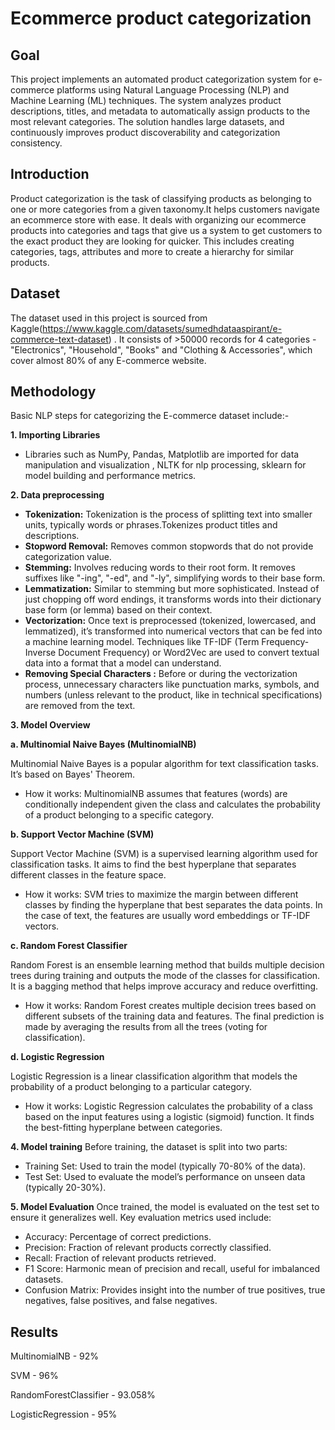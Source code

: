 # Ecommerce product categorization

## Goal
This project implements an automated product categorization system for e-commerce platforms using Natural Language Processing (NLP) and Machine Learning (ML) techniques. The system analyzes product descriptions, titles, and metadata to automatically assign products to the most relevant categories. The solution handles large datasets, and continuously improves product discoverability and categorization consistency.

## Introduction
Product categorization is the task of classifying products as belonging to one or more categories from a given taxonomy.It helps customers navigate an ecommerce store with ease. It deals with organizing our ecommerce products into categories and tags that give us a system to get customers to the exact product they are looking for quicker. This includes creating categories, tags, attributes and more to create a hierarchy for similar products. 

## Dataset
The dataset used in this project is sourced from Kaggle(https://www.kaggle.com/datasets/sumedhdataaspirant/e-commerce-text-dataset) . It consists of >50000 records for 4 categories - "Electronics", "Household", "Books" and "Clothing & Accessories", which cover almost 80% of any E-commerce website.

## Methodology
Basic NLP steps for categorizing the E-commerce dataset include:-

**1. Importing Libraries**

 - Libraries such as NumPy, Pandas, Matplotlib are imported for data manipulation and visualization , NLTK for nlp processing, sklearn for model building and performance metrics.
   
**2. Data preprocessing**
   
 - **Tokenization:** Tokenization is the process of splitting text into smaller units, typically words or phrases.Tokenizes product titles and descriptions.
 - **Stopword Removal:** Removes common stopwords that do not provide categorization value.
 - **Stemming:** Involves reducing words to their root form. It removes suffixes like "-ing", "-ed", and "-ly", simplifying words to their base form.
 - **Lemmatization:** Similar to stemming but more sophisticated. Instead of just chopping off word endings, it transforms words into their dictionary base form (or lemma) based on their context.
 - **Vectorization:** Once text is preprocessed (tokenized, lowercased, and lemmatized), it’s transformed into numerical vectors that can be fed into a machine learning model. Techniques like TF-IDF (Term Frequency-Inverse Document Frequency) or Word2Vec are used to convert textual data into a format that a model can understand.
 - **Removing Special Characters :** Before or during the vectorization process, unnecessary characters like punctuation marks, symbols, and numbers (unless relevant to the product, like in technical specifications) are removed from the text.

**3. Model Overview**

**a. Multinomial Naive Bayes (MultinomialNB)**

Multinomial Naive Bayes is a popular algorithm for text classification tasks. It’s based on Bayes' Theorem.
- How it works: MultinomialNB assumes that features (words) are conditionally independent given the class and calculates the probability of a product belonging to a specific category.

**b. Support Vector Machine (SVM)**

Support Vector Machine (SVM) is a supervised learning algorithm used for classification tasks. It aims to find the best hyperplane that separates different classes in the feature space.
 - How it works: SVM tries to maximize the margin between different classes by finding the hyperplane that best separates the data points. In the case of text, the features are usually word embeddings or TF-IDF vectors.

**c. Random Forest Classifier**

Random Forest is an ensemble learning method that builds multiple decision trees during training and outputs the mode of the classes for classification. It is a bagging method that helps improve accuracy and reduce overfitting.

 - How it works: Random Forest creates multiple decision trees based on different subsets of the training data and features. The final prediction is made by averaging the results from all the trees (voting for classification).

**d. Logistic Regression**

Logistic Regression is a linear classification algorithm that models the probability of a product belonging to a particular category. 
- How it works: Logistic Regression calculates the probability of a class based on the input features using a logistic (sigmoid) function. It finds the best-fitting hyperplane between categories.

**4. Model training**
Before training, the dataset is split into two parts:
 - Training Set: Used to train the model (typically 70-80% of the data).
 - Test Set: Used to evaluate the model’s performance on unseen data (typically 20-30%).

**5. Model Evaluation**
Once trained, the model is evaluated on the test set to ensure it generalizes well. Key evaluation metrics used include:

 - Accuracy: Percentage of correct predictions.
 - Precision: Fraction of relevant products correctly classified.
 - Recall: Fraction of relevant products retrieved.
 - F1 Score: Harmonic mean of precision and recall, useful for imbalanced datasets.
 - Confusion Matrix: Provides insight into the number of true positives, true negatives, false positives, and false negatives.

## Results

MultinomialNB - 92%

SVM - 96%

RandomForestClassifier - 93.058%

LogisticRegression - 95%

